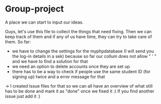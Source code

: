 # Group-project
A place we can start to input our ideas.

Guys, let's use this file to collect the things that need fixing. Then we can keep track of them and if any of us have time, they can try to take care of them. So far:

- we have to change the settings for the myphpdatabase (I will send you the log-in details in a sek) because so far our collum does not allow " ' " and we have to find a solution for that
- we need an option to delete accounts once they are set up 
- there has to be a way to check if people use the same student ID (for signing up) twice and a error message for that

-> I created Issue files for that so we can all have an overview of what still has to be done and mark it as "done" once we fixed it :) If you find another issue just add it :)

